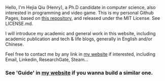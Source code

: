 Hello, I'm Hejia Qiu (Henry), a Ph.D candidate in computer science, also interested in programming and video game. This is my personal Github Pages, based on [this repository](https://github.com/academicpages/academicpages.github.io), and released under the MIT License. See LICENSE.md.

I will introduce my academic and general work in this website, including academic publication and tech & life blogs, generally in English and/or Chinese.

Feel free to contact me by any link in [my website](https://henryjaqiu.github.io/) if interested, including Email, Linkedin, ResearchGate, Steam...

### See 'Guide' in [my website](https://henryjaqiu.github.io/) if you wanna build a similar one.



